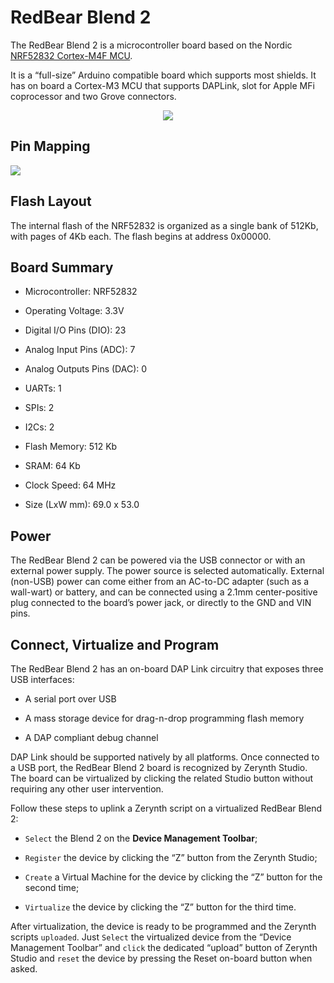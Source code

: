 # RedBear Blend 2

The RedBear Blend 2 is a microcontroller board based on the Nordic [NRF52832 Cortex-M4F MCU](http://infocenter.nordicsemi.com/pdf/nRF52832_PS_v1.0.pdf).

It is a “full-size” Arduino compatible board which supports most shields. It has on board a Cortex-M3 MCU that supports DAPLink, slot for Apple MFi coprocessor and two Grove connectors.

<p style="text-align:center;"><img src="https://github.com/zerynth/docs/blob/test/docs/reference/boards/redbear_blend2/docs/img/RedBearBlend2.jpg?raw=true"></p>

## Pin Mapping

![](https://github.com/zerynth/docs/blob/test/docs/reference/boards/redbear_blend2/docs/img/RedBearBlend2Pin.png?raw=true)

## Flash Layout

The internal flash of the NRF52832 is organized as a single bank of 512Kb, with pages of 4Kb each. The flash begins at address 0x00000.

## Board Summary


* Microcontroller: NRF52832


* Operating Voltage: 3.3V


* Digital I/O Pins (DIO): 23


* Analog Input Pins (ADC): 7


* Analog Outputs Pins (DAC): 0


* UARTs: 1


* SPIs: 2


* I2Cs: 2


* Flash Memory: 512 Kb


* SRAM: 64 Kb


* Clock Speed: 64 MHz


* Size (LxW mm): 69.0 x 53.0

## Power

The RedBear Blend 2 can be powered via the USB connector or with an external power supply. The power source is selected automatically. External (non-USB) power can come either from an AC-to-DC adapter (such as a wall-wart) or battery, and can be connected using a 2.1mm center-positive plug connected to the board’s power jack, or directly to the GND and VIN pins.

## Connect, Virtualize and Program

The RedBear Blend 2 has an on-board DAP Link circuitry that exposes three USB interfaces:


* A serial port over USB


* A mass storage device for drag-n-drop programming flash memory


* A DAP compliant debug channel

DAP Link should be supported natively by all platforms.
Once connected to a USB port, the RedBear Blend 2 board is recognized by Zerynth Studio. The board can be virtualized by clicking the related Studio button without requiring any other user intervention.

Follow these steps to uplink a Zerynth script on a virtualized RedBear Blend 2:


* ```Select``` the Blend 2 on the **Device Management Toolbar**;


* ```Register``` the device by clicking the “Z” button from the Zerynth Studio;


* ```Create``` a Virtual Machine for the device by clicking the “Z” button for the second time;


* ```Virtualize``` the device by clicking the “Z” button for the third time.

After virtualization, the device is ready to be programmed and the  Zerynth scripts ```uploaded```. Just ```Select``` the virtualized device from the “Device Management Toolbar” and ```click``` the dedicated “upload” button of Zerynth Studio and ```reset``` the device by pressing the Reset on-board button when asked.
<!--stackedit_data:
eyJoaXN0b3J5IjpbMTI5NDE4MDYyN119
-->

